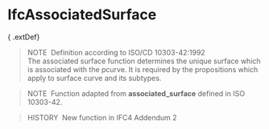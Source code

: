 # IfcAssociatedSurface

{ .extDef}
> NOTE&nbsp; Definition according to ISO/CD 10303-42:1992  
> The associated surface function determines the unique surface which is associated with the pcurve. It is required by the propositions which apply to surface curve and its subtypes.

> NOTE&nbsp; Function adapted from **associated_surface** defined in ISO 10303-42.

> HISTORY&nbsp; New function in IFC4 Addendum 2
